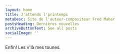 ```yaml
---
layout: home
title: J'attends l'printemps
metaDesc: Site de l'auteur-compositeur Fred Maher
postsHeading: Dernières nouvelles
archiveButtonText: See all posts
socialImage: ''
---
```

Enfin! Les v'là mes tounes.
<lite-youtube
  videoid="CBFr_qc77co" videotitle="Cheveux au vent" videoplay="Regarde ça">
</lite-youtube>